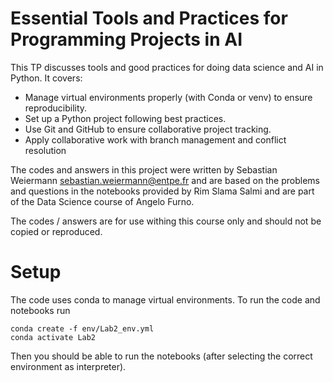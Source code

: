 # Essential Tools and Practices for Programming Projects in AI

This TP discusses tools and good practices for doing data science and AI in Python. It covers:
- Manage virtual environments properly (with Conda or venv) to ensure reproducibility.
- Set up a Python project following best practices.
- Use Git and GitHub to ensure collaborative project tracking.
- Apply collaborative work with branch management and conflict resolution

The codes and answers in this project were written by Sebastian Weiermann [sebastian.weiermann@entpe.fr](sebastian.weiermann@entpe.fr) and are based on the problems and questions in the notebooks provided by Rim Slama Salmi and are part of the Data Science course of Angelo Furno.

The codes / answers are for use withing this course only and should not be copied or reproduced.

# Setup

The code uses conda to manage virtual environments. To run the code and notebooks run
```shell
conda create -f env/Lab2_env.yml
conda activate Lab2
```
Then you should be able to run the notebooks (after selecting the correct environment as interpreter).